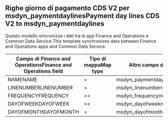 ## <a name="payment-day-lines-cds-v2-to-msdyn_paymentdaylines"></a><span data-ttu-id="6d018-101">Righe giorno di pagamento CDS V2 per msdyn_paymentdaylines</span><span class="sxs-lookup"><span data-stu-id="6d018-101">Payment day lines CDS V2 to msdyn_paymentdaylines</span></span>

<span data-ttu-id="6d018-102">Questo modello sincronizza i dati tra le app Finance and Operations e Common Data Service.</span><span class="sxs-lookup"><span data-stu-id="6d018-102">This template synchronizes data between Finance and Operations apps and Common Data Service.</span></span>

<span data-ttu-id="6d018-103">Campo di Finance and Operations</span><span class="sxs-lookup"><span data-stu-id="6d018-103">Finance and Operations field</span></span> | <span data-ttu-id="6d018-104">Tipo di mappa</span><span class="sxs-lookup"><span data-stu-id="6d018-104">Map type</span></span> | <span data-ttu-id="6d018-105">Altro campo di Dynamics 365</span><span class="sxs-lookup"><span data-stu-id="6d018-105">Other Dynamics 365 field</span></span> | <span data-ttu-id="6d018-106">Valore predefinito</span><span class="sxs-lookup"><span data-stu-id="6d018-106">Default value</span></span>
---|---|---|---
<span data-ttu-id="6d018-107">NAME</span><span class="sxs-lookup"><span data-stu-id="6d018-107">NAME</span></span> | = | <span data-ttu-id="6d018-108">msdyn_paymentday.msdyn_name</span><span class="sxs-lookup"><span data-stu-id="6d018-108">msdyn_paymentday.msdyn_name</span></span> | 
<span data-ttu-id="6d018-109">LINENUMBER</span><span class="sxs-lookup"><span data-stu-id="6d018-109">LINENUMBER</span></span> | = | <span data-ttu-id="6d018-110">msdyn_linenumber</span><span class="sxs-lookup"><span data-stu-id="6d018-110">msdyn_linenumber</span></span> | 
<span data-ttu-id="6d018-111">FREQUENCY</span><span class="sxs-lookup"><span data-stu-id="6d018-111">FREQUENCY</span></span> | >< | <span data-ttu-id="6d018-112">msdyn_frequency</span><span class="sxs-lookup"><span data-stu-id="6d018-112">msdyn_frequency</span></span> | 
<span data-ttu-id="6d018-113">DAYOFWEEK</span><span class="sxs-lookup"><span data-stu-id="6d018-113">DAYOFWEEK</span></span> | >< | <span data-ttu-id="6d018-114">msdyn_dayofweek</span><span class="sxs-lookup"><span data-stu-id="6d018-114">msdyn_dayofweek</span></span> | 
<span data-ttu-id="6d018-115">DAYOFMONTH</span><span class="sxs-lookup"><span data-stu-id="6d018-115">DAYOFMONTH</span></span> | = | <span data-ttu-id="6d018-116">msdyn_dayofmonth</span><span class="sxs-lookup"><span data-stu-id="6d018-116">msdyn_dayofmonth</span></span> | 
